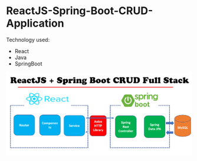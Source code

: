 # ReactJS-Spring-Boot-CRUD-Application
Technology used:
* React
* Java
* SpringBoot

![image1](one.png)
